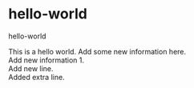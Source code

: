 # hello-world
hello-world

This is a hello world. 
Add some new information here.  
Add new information 1.  
Add new line.  
Added extra line.  
